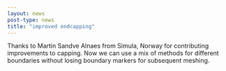 ```yaml
---
layout: news
post-type: news
title: "improved endcapping"
---
```

Thanks to Martin Sandve Alnaes from Simula, Norway for contributing improvements to capping.
Now we can use a mix of methods for different boundaries without losing boundary markers for subsequent meshing.


<!--break-->